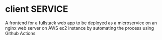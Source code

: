 # client SERVICE

A frontend for a fullstack web app to be deployed as a microservice on an nginx web server on AWS ec2 instance by automating the process using Github Actions

